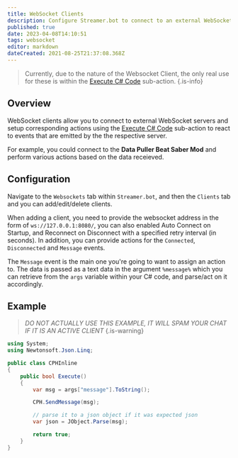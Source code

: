 ```yaml
---
title: WebSocket Clients
description: Configure Streamer.bot to connect to an external WebSocket server
published: true
date: 2023-04-08T14:10:51
tags: websocket
editor: markdown
dateCreated: 2021-08-25T21:37:08.368Z
---
```


> Currently, due to the nature of the Websocket Client, the only real use for these is within the [Execute C# Code](/Sub-Actions/Code/CSharp) sub-action.
{.is-info}

## Overview
WebSocket clients allow you to connect to external WebSocket servers and setup corresponding actions using the [Execute C# Code](/Sub-Actions/Code/CSharp) sub-action to react to events that are emitted by the the respective server.  

For example, you could connect to the **Data Puller Beat Saber Mod** and perform various actions based on the data receieved.

## Configuration
Navigate to the `Websockets` tab within `Streamer.bot`, and then the `Clients` tab and you can add/edit/delete clients.

When adding a client, you need to provide the websocket address in the form of `ws://127.0.0.1:8080/`, you can also enabled Auto Connect on Startup, and Reconnect on Disconnect with a specified retry interval (in seconds).  In addition, you can provide actions for the `Connected`, `Disconnected` and `Message` events.

The `Message` event is the main one you're going to want to assign an action to.  The data is passed as a text data in the argument `%message%` which you can retrieve from the `args` variable within your C# code, and parse/act on it accordingly.


## Example
> *DO NOT ACTUALLY USE THIS EXAMPLE, IT WILL SPAM YOUR CHAT IF IT IS AN ACTIVE CLIENT*
{.is-warning}

```csharp
using System;
using Newtonsoft.Json.Linq;

public class CPHInline
{
    public bool Execute()
    {
        var msg = args["message"].ToString();

        CPH.SendMessage(msg);

        // parse it to a json object if it was expected json
        var json = JObject.Parse(msg); 

        return true;
    }
}
```